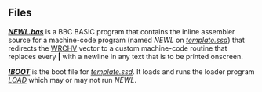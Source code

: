 ## Files

[***NEWL.bas***](https://github.com/ahope1/BeebScott/tree/main/code/supporting/NEWL.bas) is a BBC BASIC program that contains the inline assembler source for a machine-code program (named *NEWL* on *[template.ssd](https://github.com/ahope1/BeebScott/tree/main/code/)*) that redirects the [WRCHV](http://danceswithferrets.org/geekblog/?cat=18&paged=3) vector to a custom machine-code routine that replaces every **|** with a newline in any text that is to be printed onscreen.  

[***!BOOT***](https://github.com/ahope1/BeebScott/tree/main/code/supporting/!BOOT) is the boot file for *[template.ssd](https://github.com/ahope1/BeebScott/tree/main/code/template.ssd)*. It loads and runs the loader program *[LOAD](https://github.com/ahope1/BeebScott/tree/main/code/load.bas)* which may or may not run *NEWL*.
